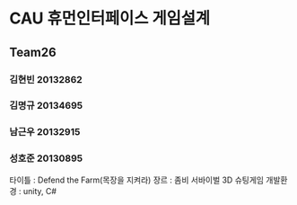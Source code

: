 # CAU 휴먼인터페이스 게임설계

## Team26
### 김현빈 20132862
### 김명규 20134695
### 남근우 20132915
### 성호준 20130895

타이틀 : Defend the Farm(목장을 지켜라)
장르 : 좀비 서바이벌 3D 슈팅게임
개발환경 : unity, C#

